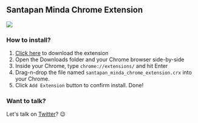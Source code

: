 ## Santapan Minda Chrome Extension

![](http://i.imgur.com/eMdVKCL.jpg)

### How to install?

1. [Click here](https://github.com/zulhfreelancer/santapan_minda_chrome_extension/blob/master/_extension_inside_this_/santapan_minda_chrome_extension.crx?raw=true) to download the extension
2. Open the Downloads folder and your Chrome browser side-by-side
3. Inside your Chrome, type `chrome://extensions/` and hit Enter
4. Drag-n-drop the file named `santapan_minda_chrome_extension.crx` into your Chrome.
5. Click `Add Extension` button to confirm install. Done!

### Want to talk?

Let's talk on [Twitter](https://twitter.com/zulhhandyplast/)? :wink:
